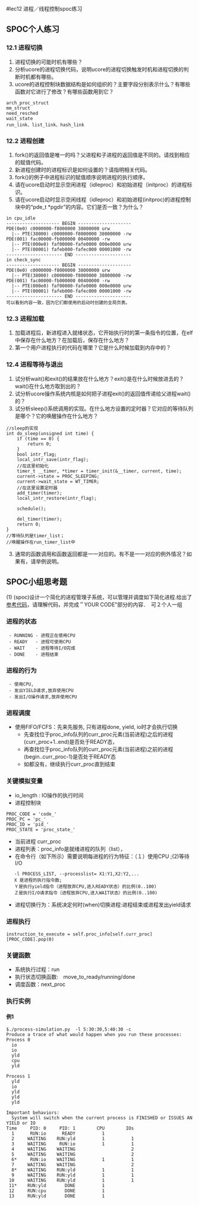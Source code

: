 #lec12 进程／线程控制spoc练习

## SPOC个人练习
### 12.1 进程切换

1. 进程切换的可能时机有哪些？
2. 分析ucore的进程切换代码，说明ucore的进程切换触发时机和进程切换的判断时机都有哪些。
3. ucore的进程控制块数据结构是如何组织的？主要字段分别表示什么？有哪些函数对它进行了修改？有哪些函数用到它？
```
arch_proc_struct
mm_struct
need_resched
wait_state
run_link、list_link、hash_link
```

### 12.2 进程创建

1. fork()的返回值是唯一的吗？父进程和子进程的返回值是不同的。请找到相应的赋值代码。
2. 新进程创建时的进程标识是如何设置的？请指明相关代码。
3. fork()的例子中进程标识的赋值顺序说明进程的执行顺序。
4. 请在ucore启动时显示空闲进程（idleproc）和初始进程（initproc）的进程标识。
5. 请在ucore启动时显示空闲线程（idleproc）和初始进程(initproc)的进程控制块中的“pde_t *pgdir”的内容。它们是否一致？为什么？
```
in cpu_idle
-------------------- BEGIN --------------------
PDE(0e0) c0000000-f8000000 38000000 urw
  |-- PTE(38000) c0000000-f8000000 38000000 -rw
PDE(001) fac00000-fb000000 00400000 -rw
  |-- PTE(000e0) faf00000-fafe0000 000e0000 urw
  |-- PTE(00001) fafeb000-fafec000 00001000 -rw
--------------------- END ---------------------
in check_sync
-------------------- BEGIN --------------------
PDE(0e0) c0000000-f8000000 38000000 urw
  |-- PTE(38000) c0000000-f8000000 38000000 -rw
PDE(001) fac00000-fb000000 00400000 -rw
  |-- PTE(000e0) faf00000-fafe0000 000e0000 urw
  |-- PTE(00001) fafeb000-fafec000 00001000 -rw
--------------------- END ---------------------
可以看到内容一致，因为它们都使用的启动时创建的全局页表。
```
### 12.3 进程加载

1. 加载进程后，新进程进入就绪状态，它开始执行时的第一条指令的位置，在elf中保存在什么地方？在加载后，保存在什么地方？
2. 第一个用户进程执行的代码在哪里？它是什么时候加载到内存中的？

### 12.4 进程等待与退出

1. 试分析wait()和exit()的结果放在什么地方？exit()是在什么时候放进去的？wait()在什么地方取到出的？
2. 试分析ucore操作系统内核是如何把子进程exit()的返回值传递给父进程wait()的？
2. 试分析sleep()系统调用的实现。在什么地方设置的定时器？它对应的等待队列是哪个？它的唤醒操作在什么地方？
```
//sleep的实现
int do_sleep(unsigned int time) {
    if (time == 0) {
        return 0;
    }
    bool intr_flag;
    local_intr_save(intr_flag);
    //在这里初始化
    timer_t __timer, *timer = timer_init(&__timer, current, time);
    current->state = PROC_SLEEPING;
    current->wait_state = WT_TIMER;
    //在这里设置定时器
    add_timer(timer);
    local_intr_restore(intr_flag);

    schedule();

    del_timer(timer);
    return 0;
}
//等待队列是timer_list；
//唤醒操作在run_timer_list中
```

3. 通常的函数调用和函数返回都是一一对应的。有不是一一对应的例外情况？如果有，请举例说明。

## SPOC小组思考题

(1) (spoc)设计一个简化的进程管理子系统，可以管理并调度如下简化进程.给出了[参考代码](https://github.com/chyyuu/ucore_lab/blob/master/related_info/lab5/process-cpuio-homework.py)，请理解代码，并完成＂YOUR CODE"部分的内容．　可２个人一组

### 进程的状态 
```
 - RUNNING - 进程正在使用CPU
 - READY   - 进程可使用CPU
 - WAIT    - 进程等待I/O完成
 - DONE    - 进程结束
```

### 进程的行为
```
 - 使用CPU, 
 - 发出YIELD请求,放弃使用CPU
 - 发出I/O操作请求,放弃使用CPU
```

### 进程调度
 - 使用FIFO/FCFS：先来先服务, 只有进程done, yield, io时才会执行切换
   - 先查找位于proc_info队列的curr_proc元素(当前进程)之后的进程(curr_proc+1..end)是否处于READY态，
   - 再查找位于proc_info队列的curr_proc元素(当前进程)之前的进程(begin..curr_proc-1)是否处于READY态
   - 如都没有，继续执行curr_proc直到结束

### 关键模拟变量
 - io_length : IO操作的执行时间
 - 进程控制块
```
PROC_CODE = 'code_'
PROC_PC = 'pc_'
PROC_ID = 'pid_'
PROC_STATE = 'proc_state_'
```
 - 当前进程 curr_proc 
 - 进程列表：proc_info是就绪进程的队列（list），
 - 在命令行（如下所示）需要说明每进程的行为特征：（１）使用CPU ;(2)等待I/O
```
   -l PROCESS_LIST, --processlist= X1:Y1,X2:Y2,...
   X 是进程的执行指令数; 
   Ｙ是执行yield指令（进程放弃CPU,进入READY状态）的比例(0..100) 
   Ｚ是执行I/O请求指令（进程放弃CPU,进入WAIT状态）的比例(0..100)
```
 - 进程切换行为：系统决定何时(when)切换进程:进程结束或进程发出yield请求

### 进程执行
```
instruction_to_execute = self.proc_info[self.curr_proc][PROC_CODE].pop(0)
```

### 关键函数
 - 系统执行过程：run
 - 执行状态切换函数:　move_to_ready/running/done　
 - 调度函数：next_proc

### 执行实例
   
#### 例1
```
$./process-simulation.py  -l 5:30:30,5:40:30 -c
Produce a trace of what would happen when you run these processes:
Process 0
  io
  io
  yld
  cpu
  yld

Process 1
  yld
  io
  yld
  yld
  yld

Important behaviors:
  System will switch when the current process is FINISHED or ISSUES AN YIELD or IO
Time     PID: 0     PID: 1        CPU        IOs 
  1      RUN:io      READY          1            
  2     WAITING    RUN:yld          1          1 
  3     WAITING     RUN:io          1          1 
  4     WAITING    WAITING                     2 
  5     WAITING    WAITING                     2 
  6*     RUN:io    WAITING          1          1 
  7     WAITING    WAITING                     2 
  8*    WAITING    RUN:yld          1          1 
  9     WAITING    RUN:yld          1          1 
 10     WAITING    RUN:yld          1          1 
 11*    RUN:yld       DONE          1            
 12     RUN:cpu       DONE          1            
 13     RUN:yld       DONE          1            
```
